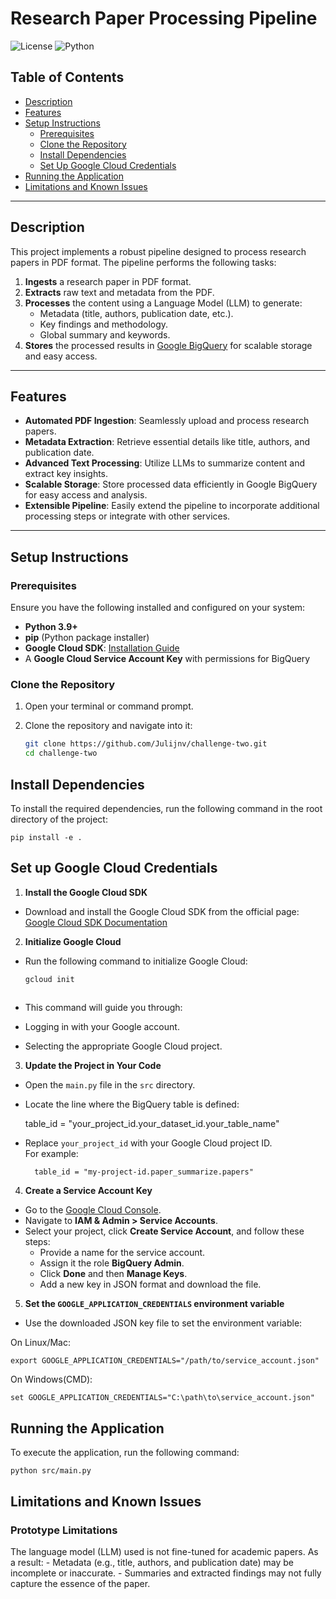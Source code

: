 # Research Paper Processing Pipeline

![License](https://img.shields.io/badge/license-MIT-blue.svg)
![Python](https://img.shields.io/badge/python-3.9%2B-blue.svg)

## Table of Contents

- [Description](#description)
- [Features](#features)
- [Setup Instructions](#setup-instructions)
  - [Prerequisites](#prerequisites)
  - [Clone the Repository](#clone-the-repository)
  - [Install Dependencies](#install-dependencies)
  - [Set Up Google Cloud Credentials](#set-up-google-cloud-credentials)
- [Running the Application](#running-the-application)
- [Limitations and Known Issues](#limitations-and-known-issues)


---

## Description

This project implements a robust pipeline designed to process research papers in PDF format. The pipeline performs the following tasks:

1. **Ingests** a research paper in PDF format.
2. **Extracts** raw text and metadata from the PDF.
3. **Processes** the content using a Language Model (LLM) to generate:
   - Metadata (title, authors, publication date, etc.).
   - Key findings and methodology.
   - Global summary and keywords.
4. **Stores** the processed results in [Google BigQuery](https://cloud.google.com/bigquery) for scalable storage and easy access.

---

## Features

- **Automated PDF Ingestion**: Seamlessly upload and process research papers.
- **Metadata Extraction**: Retrieve essential details like title, authors, and publication date.
- **Advanced Text Processing**: Utilize LLMs to summarize content and extract key insights.
- **Scalable Storage**: Store processed data efficiently in Google BigQuery for easy access and analysis.
- **Extensible Pipeline**: Easily extend the pipeline to incorporate additional processing steps or integrate with other services.

---

## Setup Instructions

### Prerequisites

Ensure you have the following installed and configured on your system:

- **Python 3.9+**
- **pip** (Python package installer)
- **Google Cloud SDK**: [Installation Guide](https://cloud.google.com/sdk/docs/install)
- A **Google Cloud Service Account Key** with permissions for BigQuery

### Clone the Repository

1. Open your terminal or command prompt.
2. Clone the repository and navigate into it:

   ```bash
   git clone https://github.com/Julijnv/challenge-two.git
   cd challenge-two

## Install Dependencies

To install the required dependencies, run the following command in the root directory of the project:

    pip install -e .
         

## Set up Google Cloud Credentials

1. **Install the Google Cloud SDK**  
- Download and install the Google Cloud SDK from the official page:  
        [Google Cloud SDK Documentation](https://cloud.google.com/sdk/docs/install)

2. **Initialize Google Cloud**  
- Run the following command to initialize Google Cloud:  

    ```bash
    gcloud init
        

- This command will guide you through:  
- Logging in with your Google account.  
- Selecting the appropriate Google Cloud project.

3. **Update the Project in Your Code**  
- Open the `main.py` file in the `src` directory.
- Locate the line where the BigQuery table is defined:

    table_id = "your_project_id.your_dataset_id.your_table_name"
        

- Replace `your_project_id` with your Google Cloud project ID.  
    For example:

        table_id = "my-project-id.paper_summarize.papers"
        

4. **Create a Service Account Key**  
- Go to the [Google Cloud Console](https://console.cloud.google.com/).  
- Navigate to **IAM & Admin > Service Accounts**.  
- Select your project, click **Create Service Account**, and follow these steps:  
    - Provide a name for the service account.  
    - Assign it the role **BigQuery Admin**.  
    - Click **Done** and then **Manage Keys**.  
    - Add a new key in JSON format and download the file.  

5. **Set the `GOOGLE_APPLICATION_CREDENTIALS` environment variable**  
- Use the downloaded JSON key file to set the environment variable:

On Linux/Mac:  

    export GOOGLE_APPLICATION_CREDENTIALS="/path/to/service_account.json"

On Windows(CMD):  

    set GOOGLE_APPLICATION_CREDENTIALS="C:\path\to\service_account.json"

## Running the Application

To execute the application, run the following command:

    python src/main.py
     
## Limitations and Known Issues
### Prototype Limitations

The language model (LLM) used is not fine-tuned for academic papers. As a result:
    - Metadata (e.g., title, authors, and publication date) may be incomplete or inaccurate.
    - Summaries and extracted findings may not fully capture the essence of the paper.



